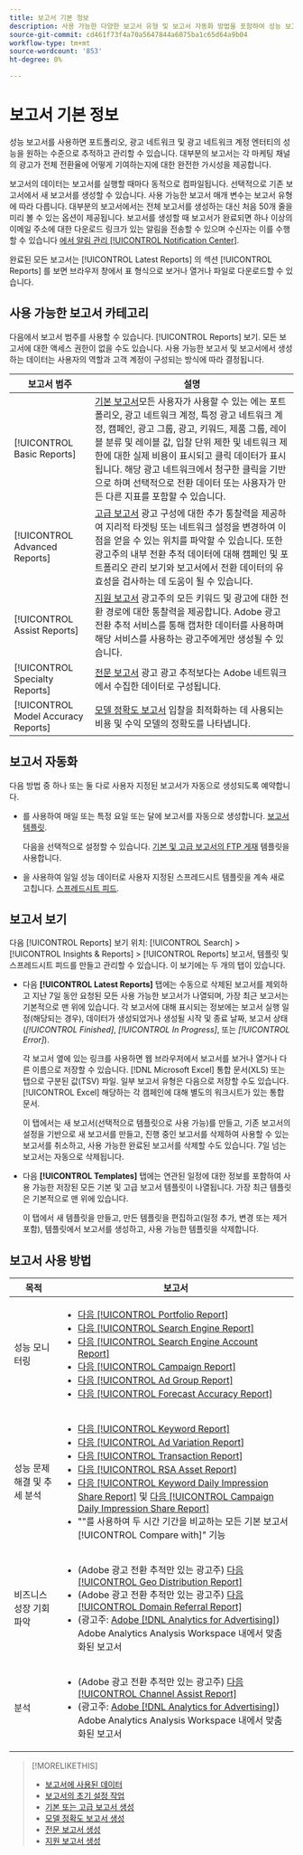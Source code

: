 ```yaml
---
title: 보고서 기본 정보
description: 사용 가능한 다양한 보고서 유형 및 보고서 자동화 방법을 포함하여 성능 보고서에 대해 알아봅니다.
source-git-commit: cd461f73f4a70a5647844a6075ba1c65d64a9b04
workflow-type: tm+mt
source-wordcount: '853'
ht-degree: 0%

---
```


# 보고서 기본 정보

성능 보고서를 사용하면 포트폴리오, 광고 네트워크 및 광고 네트워크 계정 엔터티의 성능을 원하는 수준으로 추적하고 관리할 수 있습니다. 대부분의 보고서는 각 마케팅 채널의 광고가 전체 전환율에 어떻게 기여하는지에 대한 완전한 가시성을 제공합니다.

보고서의 데이터는 보고서를 실행할 때마다 동적으로 컴파일됩니다. 선택적으로 기존 보고서에서 새 보고서를 생성할 수 있습니다. 사용 가능한 보고서 매개 변수는 보고서 유형에 따라 다릅니다. 대부분의 보고서에서는 전체 보고서를 생성하는 대신 처음 50개 줄을 미리 볼 수 있는 옵션이 제공됩니다. 보고서를 생성할 때 보고서가 완료되면 하나 이상의 이메일 주소에 대한 다운로드 링크가 있는 알림을 전송할 수 있으며 수신자는 이를 수행할 수 있습니다 [에서 알림 관리 [!UICONTROL Notification Center]](/help/search-social-commerce/notifications/notification-about.md).

완료된 모든 보고서는 [!UICONTROL Latest Reports] 의 섹션 [!UICONTROL Reports] 를 보면 브라우저 창에서 표 형식으로 보거나 열거나 파일로 다운로드할 수 있습니다.

## 사용 가능한 보고서 카테고리

다음에서 보고서 범주를 사용할 수 있습니다. [!UICONTROL Reports] 보기. 모든 보고서에 대한 액세스 권한이 없을 수도 있습니다. 사용 가능한 보고서 및 보고서에서 생성하는 데이터는 사용자의 역할과 고객 계정이 구성되는 방식에 따라 결정됩니다.

| 보고서 범주 | 설명 |
| ----| ---- |
| [!UICONTROL Basic Reports] | [기본 보고서](/help/search-social-commerce/reports/management/basic-advanced/basic-advanced-report-about.md)모든 사용자가 사용할 수 있는 에는 포트폴리오, 광고 네트워크 계정, 특정 광고 네트워크 계정, 캠페인, 광고 그룹, 광고, 키워드, 제품 그룹, 레이블 분류 및 레이블 값, 입찰 단위 제한 및 네트워크 제한에 대한 실제 비용이 표시되고 클릭 데이터가 표시됩니다. 해당 광고 네트워크에서 청구한 클릭을 기반으로 하며 선택적으로 전환 데이터 또는 사용자가 만든 다른 지표를 포함할 수 있습니다. |
| [!UICONTROL Advanced Reports] | [고급 보고서](/help/search-social-commerce/reports/management/basic-advanced/basic-advanced-report-about.md) 광고 구성에 대한 추가 통찰력을 제공하여 지리적 타겟팅 또는 네트워크 설정을 변경하여 이점을 얻을 수 있는 위치를 파악할 수 있습니다. 또한 광고주의 내부 전환 추적 데이터에 대해 캠페인 및 포트폴리오 관리 보기와 보고서에서 전환 데이터의 유효성을 검사하는 데 도움이 될 수 있습니다. |
| [!UICONTROL Assist Reports] | [지원 보고서](/help/search-social-commerce/reports/management/assist/assist-report-about.md) 광고주의 모든 키워드 및 광고에 대한 전환 경로에 대한 통찰력을 제공합니다. Adobe 광고 전환 추적 서비스를 통해 캡처한 데이터를 사용하며 해당 서비스를 사용하는 광고주에게만 생성될 수 있습니다. |
| [!UICONTROL Specialty Reports] | [전문 보고서](/help/search-social-commerce/reports/management/specialty/specialty-report-about.md) 광고 광고 추적보다는 Adobe 네트워크에서 수집한 데이터로 구성됩니다. |
| [!UICONTROL Model Accuracy Reports] | [모델 정확도 보고서](/help/search-social-commerce/reports/management/model-accuracy/model-accuracy-report-about.md) 입찰을 최적화하는 데 사용되는 비용 및 수익 모델의 정확도를 나타냅니다. |

## 보고서 자동화

다음 방법 중 하나 또는 둘 다로 사용자 지정된 보고서가 자동으로 생성되도록 예약합니다.

* 를 사용하여 매일 또는 특정 요일 또는 달에 보고서를 자동으로 생성합니다. [보고서 템플릿](/help/search-social-commerce/reports/automation/templates/template-about.md).

   다음을 선택적으로 설정할 수 있습니다. [기본 및 고급 보고서의 FTP 게재](/help/search-social-commerce/reports/automation/ftp-reports.md) 템플릿을 사용합니다.

* 을 사용하여 일일 성능 데이터로 사용자 지정된 스프레드시트 템플릿을 계속 새로 고칩니다. [스프레드시트 피드](/help/search-social-commerce/reports/automation/spreadsheet-feeds/spreadsheet-feed-about.md).

## 보고서 보기

다음 [!UICONTROL Reports] 보기 위치: [!UICONTROL Search] > [!UICONTROL Insights & Reports] > [!UICONTROL Reports] 보고서, 템플릿 및 스프레드시트 피드를 만들고 관리할 수 있습니다. 이 보기에는 두 개의 탭이 있습니다.

* 다음 **[!UICONTROL Latest Reports]** 탭에는 수동으로 삭제된 보고서를 제외하고 지난 7일 동안 요청된 모든 사용 가능한 보고서가 나열되며, 가장 최근 보고서는 기본적으로 맨 위에 있습니다. 각 보고서에 대해 표시되는 정보에는 보고서 실행 일정(해당되는 경우), 데이터가 생성되었거나 생성될 시작 및 종료 날짜, 보고서 상태(*[!UICONTROL Finished]*, *[!UICONTROL In Progress]*, 또는 *[!UICONTROL Error]*).

   각 보고서 옆에 있는 링크를 사용하면 웹 브라우저에서 보고서를 보거나 열거나 다른 이름으로 저장할 수 있습니다. [!DNL Microsoft Excel] 통합 문서(XLS) 또는 탭으로 구분된 값(TSV) 파일. 일부 보고서 유형은 다음으로 저장할 수도 있습니다. [!UICONTROL Excel] 해당하는 각 캠페인에 대해 별도의 워크시트가 있는 통합 문서.

   이 탭에서는 새 보고서(선택적으로 템플릿으로 사용 가능)를 만들고, 기존 보고서의 설정을 기반으로 새 보고서를 만들고, 진행 중인 보고서를 삭제하여 사용할 수 있는 보고서를 취소하고, 사용 가능한 완료된 보고서를 삭제할 수도 있습니다. 7일 넘는 보고서는 자동으로 삭제됩니다.

* 다음 **[!UICONTROL Templates]** 탭에는 연관된 일정에 대한 정보를 포함하여 사용 가능한 저장된 모든 기본 및 고급 보고서 템플릿이 나열됩니다. 가장 최근 템플릿은 기본적으로 맨 위에 있습니다.

   이 탭에서 새 템플릿을 만들고, 만든 템플릿을 편집하고(일정 추가, 변경 또는 제거 포함), 템플릿에서 보고서를 생성하고, 사용 가능한 템플릿을 삭제합니다.

## 보고서 사용 방법

| 목적 | 보고서 |
| ---- | ---- |
| 성능 모니터링 | <ul><li>[다음 [!UICONTROL Portfolio Report]](/help/search-social-commerce/reports/management/basic-advanced/portfolio-report.md)</li><li>[다음 [!UICONTROL Search Engine Report]](/help/search-social-commerce/reports/management/basic-advanced/search-engine-report.md)</li><li>[다음 [!UICONTROL Search Engine Account Report]](/help/search-social-commerce/reports/management/basic-advanced/search-engine-account-report.md)</li><li>[다음 [!UICONTROL Campaign Report]](/help/search-social-commerce/reports/management/basic-advanced/campaign-report.md)</li><li>[다음 [!UICONTROL Ad Group Report]](/help/search-social-commerce/reports/management/basic-advanced/ad-group-report.md)</li><li>[다음 [!UICONTROL Forecast Accuracy Report]](/help/search-social-commerce/reports/management/model-accuracy/forecast-accuracy-report.md)</li></ul> |
| 성능 문제 해결 및 추세 분석 | <ul><li>[다음 [!UICONTROL Keyword Report]](/help/search-social-commerce/reports/management/basic-advanced/keyword-report.md)</li><li>[다음 [!UICONTROL Ad Variation Report]](/help/search-social-commerce/reports/management/basic-advanced/ad-variation-report.md)</li><li>[다음 [!UICONTROL Transaction Report]](/help/search-social-commerce/reports/management/basic-advanced/transaction-report.md)</li><li>[다음 [!UICONTROL RSA Asset Report]](/help/search-social-commerce/reports/management/specialty/rsa-asset-report.md)</li><li>[다음 [!UICONTROL Keyword Daily Impression Share Report]](/help/search-social-commerce/reports/management/specialty/keyword-daily-impression-share-report.md) 및 [다음 [!UICONTROL Campaign Daily Impression Share Report]](/help/search-social-commerce/reports/management/specialty/campaign-daily-impression-share-report.md)</li><li>&quot;&quot;를 사용하여 두 시간 기간을 비교하는 모든 기본 보고서[!UICONTROL Compare with]&quot; 기능</li></ul> |
| 비즈니스 성장 기회 파악 | <ul><li>(Adobe 광고 전환 추적만 있는 광고주) [다음 [!UICONTROL Geo Distribution Report]](/help/search-social-commerce/reports/management/basic-advanced/geo-distribution-report.md)</li><li>(Adobe 광고 전환 추적만 있는 광고주) [다음 [!UICONTROL Domain Referral Report]](/help/search-social-commerce/reports/management/basic-advanced/domain-referral-report.md)</li><li>(광고주: [Adobe [!DNL Analytics for Advertising]](https://experienceleague.adobe.com/docs/advertising/integrations/analytics/overview.html)) Adobe Analytics Analysis Workspace 내에서 맞춤화된 보고서</li></ul> |
| 분석 | <ul><li>(Adobe 광고 전환 추적만 있는 광고주) [다음 [!UICONTROL Channel Assist Report]](/help/search-social-commerce/reports/management/assist/channel-assist-report.md)</li><li>(광고주: [Adobe [!DNL Analytics for Advertising]](https://experienceleague.adobe.com/docs/advertising/integrations/analytics/overview.html)) Adobe Analytics Analysis Workspace 내에서 맞춤화된 보고서</li></ul> |

>[!MORELIKETHIS]
>
>* [보고서에 사용된 데이터](data-used-for-reports.md)
>* [보고서의 초기 설정 작업](initial-setup.md)
>* [기본 또는 고급 보고서 생성](/help/search-social-commerce/reports/management/basic-advanced/basic-advanced-report-generate.md)
>* [모델 정확도 보고서 생성](/help/search-social-commerce/reports/management/model-accuracy/model-accuracy-report-generate.md)
>* [전문 보고서 생성](/help/search-social-commerce/reports/management/specialty/specialty-report-generate.md)
>* [지원 보고서 생성](/help/search-social-commerce/reports/management/assist/assist-report-generate.md)

